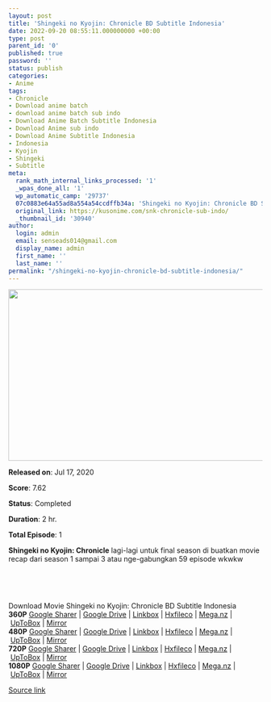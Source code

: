 ```yaml
---
layout: post
title: 'Shingeki no Kyojin: Chronicle BD Subtitle Indonesia'
date: 2022-09-20 08:55:11.000000000 +00:00
type: post
parent_id: '0'
published: true
password: ''
status: publish
categories:
- Anime
tags:
- Chronicle
- Download anime batch
- download anime batch sub indo
- Download Anime Batch Subtitle Indonesia
- Download Anime sub indo
- Download Anime Subtitle Indonesia
- Indonesia
- Kyojin
- Shingeki
- Subtitle
meta:
  rank_math_internal_links_processed: '1'
  _wpas_done_all: '1'
  wp_automatic_camp: '29737'
  07c0883e64a55ad8a554a54ccdffb34a: 'Shingeki no Kyojin: Chronicle BD Subtitle Indonesia'
  original_link: https://kusonime.com/snk-chronicle-sub-indo/
  _thumbnail_id: '30940'
author:
  login: admin
  email: senseads014@gmail.com
  display_name: admin
  first_name: ''
  last_name: ''
permalink: "/shingeki-no-kyojin-chronicle-bd-subtitle-indonesia/"
---
```

<p><img width="604" height="340" src="{{ site.baseurl }}/assets/2022/09/Shingeki-no-Kyojin-Chronicle-604x340.jpg" class="attachment-thumb-large size-thumb-large wp-post-image" alt="" loading="lazy" title="Shingeki no Kyojin: Chronicle BD Subtitle Indonesia" srcset="https://kusonime.com/wp-content/uploads/2020/12/Shingeki-no-Kyojin-Chronicle-604x340.jpg 604w, https://kusonime.com/wp-content/uploads/2020/12/Shingeki-no-Kyojin-Chronicle-300x169.jpg 300w, https://kusonime.com/wp-content/uploads/2020/12/Shingeki-no-Kyojin-Chronicle-768x432.jpg 768w, https://kusonime.com/wp-content/uploads/2020/12/Shingeki-no-Kyojin-Chronicle-520x293.jpg 520w, https://kusonime.com/wp-content/uploads/2020/12/Shingeki-no-Kyojin-Chronicle.jpg 1000w" sizes="(max-width: 604px) 100vw, 604px" />
<p><b>Released on</b>: Jul 17, 2020</p>
<p>
<p><b>Score</b>: 7.62</p>
<p>
<p><b>Status</b>: Completed</p>
<p>
<p><b>Duration</b>: 2 hr.</p>
<p>
<p><b>Total Episode</b>: 1</p>
<p>
<p><strong>Shingeki no Kyojin: Chronicle</strong> lagi-lagi untuk final season di buatkan movie recap dari season 1 sampai 3 atau nge-gabungkan 59 episode wkwkw</p>
<p>
<p> </p>
<p>
<p> </p>
<p>
<div class="smokeddl">
<div class="smokettl">Download Movie Shingeki no Kyojin: Chronicle BD Subtitle Indonesia</div>
<div class="smokeurl"><strong>360P</strong> <a href="https://acefile.co/f/33344987/kusonime-shingeki-no-kyojin-chronicle-bd-360p-mp4" target="_blank" rel="noopener">Google Sharer</a> | <a href="https://drive.google.com/uc?export=download&amp;id=1QxNzmTlMKsUal7U10WBFeffYhpIE_gVG" target="_blank" rel="noopener">Google Drive</a> | <a href="https://lbx.to/f/G4PIDeO" target="_blank" rel="noopener">Linkbox</a> | <a href="https://hxfile.co/bfatl74yoy9d" target="_blank" rel="noopener">Hxfileco</a> | <a href="https://mega.nz/file/YREUCBCA#nFZ1ghihvafBs9fGTs6gpVH7mV9t3FWfGz9l8RH-bJY" target="_blank" rel="noopener">Mega.nz</a> | <a href="https://uptobox.com/2xuelaws4tu2" target="_blank" rel="noopener">UpToBox</a> | <a href="https://mirrorace.org/m/10qft" target="_blank" rel="noopener">Mirror</a></div>
<div class="smokeurl"><strong>480P</strong> <a href="https://acefile.co/f/33344988/kusonime-shingeki-no-kyojin-chronicle-bd-480p-mkv" target="_blank" rel="noopener">Google Sharer</a> | <a href="https://drive.google.com/uc?export=download&amp;id=1CC6VYlzb9FCRqA-6WfPOCnov3B3IMKvJ" target="_blank" rel="noopener">Google Drive</a> | <a href="https://lbx.to/f/JvqpoW1" target="_blank" rel="noopener">Linkbox</a> | <a href="https://hxfile.co/bexj827y8opq" target="_blank" rel="noopener">Hxfileco</a> | <a href="https://mega.nz/file/YYMEDZqL#UQD0XqsdjudkJzH4EQSONvOxHCVQH_7ZvAa9z_HZQVk" target="_blank" rel="noopener">Mega.nz</a> | <a href="https://uptobox.com/a67wn26qp1mr" target="_blank" rel="noopener">UpToBox</a> | <a href="https://mirrorace.org/m/10qfz" target="_blank" rel="noopener">Mirror</a></div>
<div class="smokeurl"><strong>720P</strong> <a href="https://acefile.co/f/33344991/kusonime-shingeki-no-kyojin-chronicle-bd-720p-mkv" target="_blank" rel="noopener">Google Sharer</a> | <a href="https://drive.google.com/uc?export=download&amp;id=1JeOHScezB9opZFmX0sl1qT9TmzQtiw_M" target="_blank" rel="noopener">Google Drive</a> | <a href="https://lbx.to/f/h3VKJuh" target="_blank" rel="noopener">Linkbox</a> | <a href="https://hxfile.co/q4v39vplaesi" target="_blank" rel="noopener">Hxfileco</a> | <a href="https://mega.nz/file/sIUgFbKY#dFsTRaBlD6uuUy6baQmXBo4k6Ypw7zlXOm8kYFYhWrQ" target="_blank" rel="noopener">Mega.nz</a> | <a href="https://uptobox.com/muor1qptetil" target="_blank" rel="noopener">UpToBox</a> | <a href="https://mirrorace.org/m/3Ig56" target="_blank" rel="noopener">Mirror</a></div>
<div class="smokeurl"><strong>1080P</strong> <a href="https://acefile.co/f/33344993/kusonime-shingeki-no-kyojin-chronicle-bd-1080p-mkv" target="_blank" rel="noopener">Google Sharer</a> | <a href="https://drive.google.com/uc?export=download&amp;id=1HZCVQafgZIANpblgcswBnDTK3z6xtQb5" target="_blank" rel="noopener">Google Drive</a> | <a href="https://lbx.to/f/GyQcfol" target="_blank" rel="noopener">Linkbox</a> | <a href="https://hxfile.co/5m561ij4mt1b" target="_blank" rel="noopener">Hxfileco</a> | <a href="https://mega.nz/file/JUMy1TLR#_os3WC2JnQ2x75WaAv_T-cndWDIjJyD006hCvAplAlU" target="_blank" rel="noopener">Mega.nz</a> | <a href="https://uptobox.com/ymgtxju0tibm" target="_blank" rel="noopener">UpToBox</a> | <a href="https://mirrorace.org/m/3Ig5h" target="_blank" rel="noopener">Mirror</a></div>
</div>
<p><a href="https://kusonime.com/snk-chronicle-sub-indo/">Source link </a></p>
